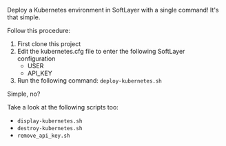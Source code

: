 Deploy a Kubernetes environment in SoftLayer with a single command! It's that simple.

Follow this procedure:

1. First clone this project
2. Edit the kubernetes.cfg file to enter the following SoftLayer configuration
   * USER
   * API_KEY
3. Run the following command:
`deploy-kubernetes.sh`

Simple, no?

Take a look at the following scripts too:

* `display-kubernetes.sh`
* `destroy-kubernetes.sh`
* `remove_api_key.sh`
